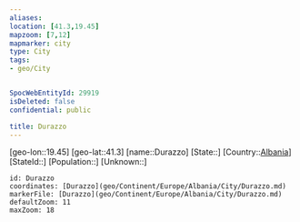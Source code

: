 ```yaml
---
aliases: 
location: [41.3,19.45]
mapzoom: [7,12] 
mapmarker: city 
type: City
tags:
- geo/City


SpocWebEntityId: 29919
isDeleted: false
confidential: public

title: Durazzo
---
```

[geo-lon::19.45]
[geo-lat::41.3]
[name::Durazzo]
[State::]
[Country::[Albania](geo/Continent/Europe/Albania.md)]
[StateId::]
[Population::]
[Unknown::]


```leaflet
id: Durazzo
coordinates: [Durazzo](geo/Continent/Europe/Albania/City/Durazzo.md)
markerFile: [Durazzo](geo/Continent/Europe/Albania/City/Durazzo.md)
defaultZoom: 11 
maxZoom: 18
```


